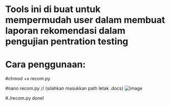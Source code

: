 # Tools ini di buat untuk mempermudah user dalam membuat laporan rekomendasi dalam pengujian pentration testing
# Cara penggunaan:

#chmod +x recom.py

#nano recom.py // (silahkan masukkan path letak .docs)
![image](https://github.com/user-attachments/assets/540c5772-7475-4ad3-9f12-4d263de72c55)


#./recom.py
done!
